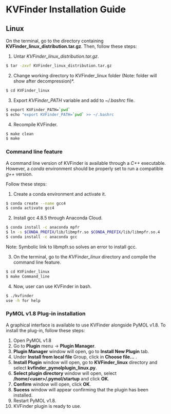 # KVFinder Installation Guide

## Linux

On the terminal, go to the directory containing **KVFinder_linux_distribution.tar.gz**. Then, follow these steps:

1) Untar *KVFinder_linux_distribution.tar.gz*.
```bash
$ tar -zxvf KVFinder_linux_distribution.tar.gz
```
2) Change working directory to KVFinder_linux folder (Note: folder will show after decompression)*.
```bash    
$ cd KVFinder_linux
```
3) Export *KVFinder_PATH* variable and add to *~/.bashrc* file.
```bash
$ export KVFinder_PATH=`pwd`
$ echo "export KVFinder_PATH=`pwd` >> ~/.bashrc
```
4) Recompile KVFinder.
```bash
$ make clean
$ make
```

### Command line feature
A command line version of KVFinder is available through a *C++* executable.
However, a *conda* environment should be properly set to run a compatible *g++* version.

Follow these steps:
1) Create a conda environment and activate it.
```bash
$ conda create --name gcc4
$ conda activate gcc4 
```
2) Install gcc 4.8.5 through Anaconda Cloud.
```bash
$ conda install -c anaconda mpfr
$ ln -s $CONDA_PREFIX/lib/libmpfr.so $CONDA_PREFIX/lib/libmpfr.so.4
$ conda install -c anaconda gcc
```
Note: Symbolic link to libmpfr.so solves an error to install gcc.

3) On the terminal, go to the *KVFinder_linux* directory and compile the command line feature.
```bash
$ cd KVFinder_linux
$ make Command_line
```
4) Now, user can use KVFinder in bash.
```bash
$ ./kvfinder
use -h for help
```

### PyMOL v1.8 Plug-in installation

A graphical interface is available to use KVFinder alongside PyMOL v1.8.
To install the plug-in, follow these steps:

1) Open PyMOL v1.8
2) Go to **Plugin** menu &rarr; **Plugin Manager**.
3) **Plugin Manager** window will open, go to **Install New Plugin** tab.
4) Under **Install from local file** Group, click in **Choose file...** .
5) **Install Plugin** window will open, go to **KVFinder_linux** directory and select **kvfinder_pymolplugin_linux.py**.
6) **Select plugin directory** window will open, select **/home/\<user\>/.pymol/startup** and click **OK**.
7) **Confirm** window will open, click **OK**.
8) **Sucess** window will appear confirming that the plugin has been installed.
9) Restart PyMOL v1.8.
10) KVFinder plugin is ready to use.
